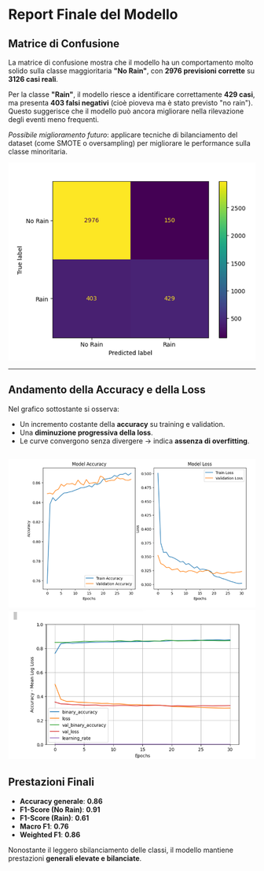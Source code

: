 # Report Finale del Modello

## Matrice di Confusione

La matrice di confusione mostra che il modello ha un comportamento molto solido sulla classe maggioritaria **"No Rain"**, con **2976 previsioni corrette** su **3126 casi reali**.

Per la classe **"Rain"**, il modello riesce a identificare correttamente **429 casi**, ma presenta **403 falsi negativi** (cioè pioveva ma è stato previsto "no rain"). Questo suggerisce che il modello può ancora migliorare nella rilevazione degli eventi meno frequenti.

 *Possibile miglioramento futuro*: applicare tecniche di bilanciamento del dataset (come SMOTE o oversampling) per migliorare le performance sulla classe minoritaria.

![Matrice di confusione](matrice_confusione.png)

---

## Andamento della Accuracy e della Loss

Nel grafico sottostante si osserva:

- Un incremento costante della **accuracy** su training e validation.
- Una **diminuzione progressiva della loss**.
- Le curve convergono senza divergere → indica **assenza di overfitting**.

![Andamento accuracy e loss](accuracy.png)
![Accuracy](acc_epochs.png)
---

## Prestazioni Finali

- **Accuracy generale**: **0.86**
- **F1-Score (No Rain)**: **0.91**
- **F1-Score (Rain)**: **0.61**
- **Macro F1**: **0.76**
- **Weighted F1**: **0.86**

Nonostante il leggero sbilanciamento delle classi, il modello mantiene prestazioni **generali elevate e bilanciate**.
